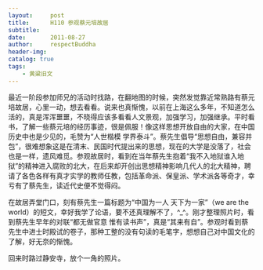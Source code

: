 ```yaml
---
layout:     post
title:      H110 参观蔡元培故居
subtitle:   
date:       2011-08-27
author:     respectBuddha
header-img: 
catalog: true
tags:
    - 黄粱旧文
---
```


最近一阶段参加师兄的活动时找路，在翻地图的时候，突然发觉靠近常熟路有蔡元培故居，心里一动，想去看看。说来也真惭愧，以前在上海这么多年，不知道怎么活的，真是浑浑噩噩，不晓得应该多看看人文景观，加强学习，加强继承。平时看书，了解一些蔡元培的经历事迹，很是佩服！像这样思想开放自由的大家，在中国历史中也是少见的，毛赞为“人世楷模 学界泰斗”。蔡先生倡导“思想自由，兼容并包”，很难想象这是在清末、民国时代提出来的思想，现在的大学是没落了，社会也是一样，遗风难觅。参观故居时，看到在当年蔡先生抱着“我不入地狱谁入地狱”的精神进入腐败的北大，在后来却开创出思想精神影响几代人的北大精神，聘请了各色各样有真才实学的教师任教，包括革命派、保皇派、学术派各等奇才，幸亏有了蔡先生，读近代史便不觉得闷。

在故居弄堂门口，刻有蔡先生一篇标题为“中国为一人 天下为一家”（we are the world）的短文，幸好我学了论语，要不还真理解不了，^_^。刚才整理照片时，看到蔡先生早年的对联“都无做官意  惟有读书声”，真是“其来有自”。参观时看到蔡先生中进士时殿试的卷子，那种工整的没有句读的毛笔字，想想自己对中国文化的了解，好无奈的惭愧。

回来时路过静安寺，放个一角的照片。
